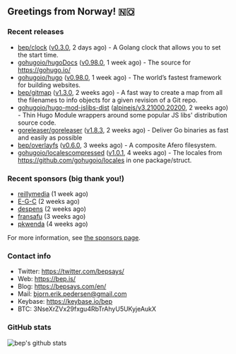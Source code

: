 ## Greetings from Norway! 🇳🇴

### Recent releases
- [bep/clock](https://github.com/bep/clock) ([v0.3.0](https://github.com/bep/clock/releases/tag/v0.3.0), 2 days ago) - A Golang clock that allows you to set the start time.
- [gohugoio/hugoDocs](https://github.com/gohugoio/hugoDocs) ([v0.98.0](https://github.com/gohugoio/hugoDocs/releases/tag/v0.98.0), 1 week ago) - The source for https://gohugo.io/
- [gohugoio/hugo](https://github.com/gohugoio/hugo) ([v0.98.0](https://github.com/gohugoio/hugo/releases/tag/v0.98.0), 1 week ago) - The world’s fastest framework for building websites.
- [bep/gitmap](https://github.com/bep/gitmap) ([v1.3.0](https://github.com/bep/gitmap/releases/tag/v1.3.0), 2 weeks ago) - A fast way to create a map from all the filenames to info objects for a given revision of a Git repo.
- [gohugoio/hugo-mod-jslibs-dist](https://github.com/gohugoio/hugo-mod-jslibs-dist) ([alpinejs/v3.21000.20200](https://github.com/gohugoio/hugo-mod-jslibs-dist/releases/tag/alpinejs%2Fv3.21000.20200), 2 weeks ago) - Thin Hugo Module wrappers around some popular JS libs&#39; distribution source code.
- [goreleaser/goreleaser](https://github.com/goreleaser/goreleaser) ([v1.8.3](https://github.com/goreleaser/goreleaser/releases/tag/v1.8.3), 2 weeks ago) - Deliver Go binaries as fast and easily as possible
- [bep/overlayfs](https://github.com/bep/overlayfs) ([v0.6.0](https://github.com/bep/overlayfs/releases/tag/v0.6.0), 3 weeks ago) - A composite Afero filesystem.
- [gohugoio/localescompressed](https://github.com/gohugoio/localescompressed) ([v1.0.1](https://github.com/gohugoio/localescompressed/releases/tag/v1.0.1), 4 weeks ago) - The locales from https://github.com/gohugoio/locales in one package/struct.


### Recent sponsors (big thank you!)

- [reillymedia](https://github.com/reillymedia) (1 week ago)
- [E-G-C](https://github.com/E-G-C) (2 weeks ago)
- [despens](https://github.com/despens) (2 weeks ago)
- [fransafu](https://github.com/fransafu) (3 weeks ago)
- [pkwenda](https://github.com/pkwenda) (4 weeks ago)

For more information, see [the sponsors page](https://github.com/sponsors/bep/).

### Contact info
- Twitter: https://twitter.com/bepsays/
- Web: https://bep.is/
- Blog: https://bepsays.com/en/
- Mail: bjorn.erik.pedersen@gmail.com
- Keybase: https://keybase.io/bep
- BTC: 3NseXrZVx29fxgu4RbTrAhyU5UKyjeAukX


### GitHub stats
![bep's github stats](https://github-readme-stats.vercel.app/api?username=bep&count_private=true&hide_title=true)

